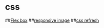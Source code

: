 # css

##[Flex box](https://css-tricks.com/snippets/css/a-guide-to-flexbox/)
##[responsive image](http://stackoverflow.com/questions/3971841/how-to-resize-images-proportionally-keeping-the-aspect-ratio)
##[css refresh](https://habrahabr.ru/post/273471/)
